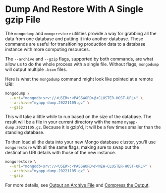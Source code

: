 # Dump And Restore With A Single gzip File

The `mongodump` and `mongorestore` utilities provide a way for grabbing all the
data from one database and putting it into another database. These commands are
useful for transitioning production data to a database instance with more
computing resources.

The `--archive` and `--gzip` flags, supported by both commands, are what allow
us to do the whole process with a single file. Without flags, `mongodump` will
output multiple `.bson` files.

Here is what the `mongodump` command might look like pointed at a remote URI:

```bash
mongodump \
  --uri="mongodb+srv://<USER>:<PASSWORD>@<CLUSTER-HOST-URL>" \
  --archive="myapp-dump.20221105.gz" \
  --gzip
```

This will take a little while to run based on the size of the database. The
result will be a file in your current directory with the name
`myapp-dump.20221105.gz`. Because it is gzip'd, it will be a few times smaller
than the standing database.

To then load all the data into your new Mongo database cluster, you'll use
`mongorestore` with all the same flags, making sure to swap out the destination
URI details with those of the new instance.

```bash
mongorestore \
  --uri="mongodb+srv://<USER>:<PASSWORD>@<NEW-CLUSTER-HOST-URL>" \
  --archive="myapp-dump.20221105.gz" \
  --gzip
```

For more details, see [Output an Archive
File](https://www.mongodb.com/docs/database-tools/mongodump/#output-to-an-archive-file)
and [Compress the
Output](https://www.mongodb.com/docs/database-tools/mongodump/#compress-the-output).
